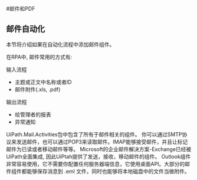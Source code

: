 #邮件和PDF

## 邮件自动化

本节将介绍如果在自动化流程中添加邮件组件。

在RPA中, 邮件常用的方式有:

输入流程
* 主题或正文中名称或者ID
* 邮件附件(.xls, .pdf)

输出流程
* 给管理者的报表
* 异常通知

UiPath.Mail.Activities包中包含了所有于邮件相关的组件。
你可以通过SMTP协议来发送邮件，也可以通过POP3来读取邮件。IMAP能够接受邮件，并且让标记邮件为已读或者移动邮件等等。
Microsoft的企业邮件解决方案-Exchange已经被UiPath全面集成, 因此UiPtah提供了发送，接收，移动邮件的组件。
Outlook组件非常容易使用，它不需要你配置任何服务器端信息，它使用桌面API。大部分的邮件组件都能够保存消息到 .eml 文件，同时也能够将本地磁盘中的文件当做附件。


